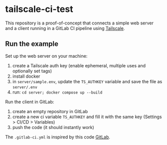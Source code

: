 # tailscale-ci-test

This repository is a proof-of-concept that connects a simple web server and a client running in a GitLab CI pipeline using [Tailscale](https://tailscale.com/).

## Run the example

Set up the web server on your machine:

1. create a Tailscale auth key (enable ephemeral, multiple uses and optionally set tags)
2. install docker
3. in `server/sample.env`, update the `TS_AUTHKEY` variable and save the file as `server/.env`
4. run: `cd server; docker compose up --build`

Run the client in GitLab:

1. create an empty repository in GitLab
2. create a new ci variable `TS_AUTHKEY` and fill it with the same key (Settings > CI/CD > Variables)
3. push the code (it should instantly work)

The `.gitlab-ci.yml` is inspired by this code [GitLab](https://gitlab.com/tailscale-dev/gitlab-ci-cd).
